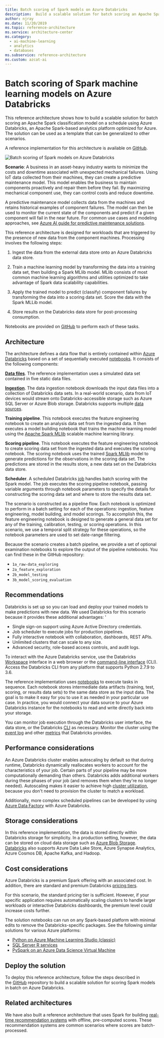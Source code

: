 ```yaml
---
title: Batch scoring of Spark models on Azure Databricks
description:  Build a scalable solution for batch scoring an Apache Spark classification model on a schedule using Azure Databricks.
author: njray
ms.date: 11/20/2019
ms.topic: reference-architecture
ms.service: architecture-center
ms.category:
  - ai-machine-learning
  - analytics
  - databases
ms.subservice: reference-architecture
ms.custom: azcat-ai
---
```


# Batch scoring of Spark machine learning models on Azure Databricks

This reference architecture shows how to build a scalable solution for batch scoring an Apache Spark classification model on a schedule using Azure Databricks, an Apache Spark-based analytics platform optimized for Azure. The solution can be used as a template that can be generalized to other scenarios.

A reference implementation for this architecture is available on [GitHub][github].

![Batch scoring of Spark models on Azure Databricks](./_images/batch-scoring-spark.png)

**Scenario**: A business in an asset-heavy industry wants to minimize the costs and downtime associated with unexpected mechanical failures. Using IoT data collected from their machines, they can create a predictive maintenance model. This model enables the business to maintain components proactively and repair them before they fail. By maximizing mechanical component use, they can control costs and reduce downtime.

A predictive maintenance model collects data from the machines and retains historical examples of component failures. The model can then be used to monitor the current state of the components and predict if a given component will fail in the near future. For common use cases and modeling approaches, see [Azure AI guide for predictive maintenance solutions][ai-guide].

This reference architecture is designed for workloads that are triggered by the presence of new data from the component machines. Processing involves the following steps:

1. Ingest the data from the external data store onto an Azure Databricks data store.

2. Train a machine learning model by transforming the data into a training data set, then building a Spark MLlib model. MLlib consists of most common machine learning algorithms and utilities optimized to take advantage of Spark data scalability capabilities.

3. Apply the trained model to predict (classify) component failures by transforming the data into a scoring data set. Score the data with the Spark MLLib model.

4. Store results on the Databricks data store for post-processing consumption.

Notebooks are provided on [GitHub][github] to perform each of these tasks.

## Architecture

The architecture defines a data flow that is entirely contained within [Azure Databricks][databricks] based on a set of sequentially executed [notebooks][notebooks]. It consists of the following components:

**[Data files][github]**. The reference implementation uses a simulated data set contained in five static data files.

**[Ingestion][notebooks]**. The data ingestion notebook downloads the input data files into a collection of Databricks data sets. In a real-world scenario, data from IoT devices would stream onto Databricks-accessible storage such as Azure SQL Server or Azure Blob storage. Databricks supports multiple [data sources][data-sources].

**Training pipeline**. This notebook executes the feature engineering notebook to create an analysis data set from the ingested data. It then executes a model building notebook that trains the machine learning model using the [Apache Spark MLlib][mllib] scalable machine learning library.

**Scoring pipeline**. This notebook executes the feature engineering notebook to create scoring data set from the ingested data and executes the scoring notebook. The scoring notebook uses the trained [Spark MLlib][mllib-spark] model to generate predictions for the observations in the scoring data set. The predictions are stored in the results store, a new data set on the Databricks data store.

**Scheduler**. A scheduled Databricks [job][job] handles batch scoring with the Spark model. The job executes the scoring pipeline notebook, passing variable arguments through notebook parameters to specify the details for constructing the scoring data set and where to store the results data set.

The scenario is constructed as a pipeline flow. Each notebook is optimized to perform in a batch setting for each of the operations: ingestion, feature engineering, model building, and model scorings. To accomplish this, the feature engineering notebook is designed to generate a general data set for any of the training, calibration, testing, or scoring operations. In this scenario, we use a temporal split strategy for these operations, so the notebook parameters are used to set date-range filtering.

Because the scenario creates a batch pipeline, we provide a set of optional examination notebooks to explore the output of the pipeline notebooks. You can find these in the GitHub repository:

- `1a_raw-data_exploring`
- `2a_feature_exploration`
- `2b_model_testing`
- `3b_model_scoring_evaluation`

## Recommendations

Databricks is set up so you can load and deploy your trained models to make predictions with new data. We used Databricks for this scenario because it provides these additional advantages:
'
- Single sign-on support using Azure Active Directory credentials.
- Job scheduler to execute jobs for production pipelines.
- Fully interactive notebook with collaboration, dashboards, REST APIs.
- Unlimited clusters that can scale to any size.
- Advanced security, role-based access controls, and audit logs.

To interact with the Azure Databricks service, use the Databricks [Workspace][workspace] interface in a web browser or the [command-line interface][cli] (CLI). Access the Databricks CLI from any platform that supports Python 2.7.9 to 3.6.

The reference implementation uses [notebooks][notebooks] to execute tasks in sequence. Each notebook stores intermediate data artifacts (training, test, scoring, or results data sets) to the same data store as the input data. The goal is to make it easy for you to use it as needed in your particular use case. In practice, you would connect your data source to your Azure Databricks instance for the notebooks to read and write directly back into your storage.

You can monitor job execution through the Databricks user interface, the data store, or the Databricks [CLI][cli] as necessary. Monitor the cluster using the [event log][log] and other [metrics][metrics] that Databricks provides.

## Performance considerations

An Azure Databricks cluster enables autoscaling by default so that during runtime, Databricks dynamically reallocates workers to account for the characteristics of your job. Certain parts of your pipeline may be more computationally demanding than others. Databricks adds additional workers during these phases of your job (and removes them when they're no longer needed). Autoscaling makes it easier to achieve high [cluster utilization][cluster], because you don't need to provision the cluster to match a workload.

Additionally, more complex scheduled pipelines can be developed by using [Azure Data Factory][adf] with Azure Databricks.

## Storage considerations

In this reference implementation, the data is stored directly within Databricks storage for simplicity. In a production setting, however, the data can be stored on cloud data storage such as [Azure Blob Storage][blob]. [Databricks][databricks-connect] also supports Azure Data Lake Store, Azure Synapse Analytics, Azure Cosmos DB, Apache Kafka, and Hadoop.

## Cost considerations

Azure Databricks is a premium Spark offering with an associated cost. In addition, there are standard and premium Databricks [pricing tiers][pricing].

For this scenario, the standard pricing tier is sufficient. However, if your specific application requires automatically scaling clusters to handle larger workloads or interactive Databricks dashboards, the premium level could increase costs further.

The solution notebooks can run on any Spark-based platform with minimal edits to remove the Databricks-specific packages. See the following similar solutions for various Azure platforms:

- [Python on Azure Machine Learning Studio (classic)][python-aml]
- [SQL Server R services][sql-r]
- [PySpark on an Azure Data Science Virtual Machine][py-dvsm]

## Deploy the solution

To deploy this reference architecture, follow the steps described in the [GitHub][github] repository to build a scalable solution for scoring Spark models in batch on
Azure Databricks.

## Related architectures

We have also built a reference architecture that uses Spark for building [real-time recommendation systems][recommendation] with offline, pre-computed scores. These recommendation systems are common scenarios where scores are batch-processed.

<!-- links -->

[adf]: https://azure.microsoft.com/blog/operationalize-azure-databricks-notebooks-using-data-factory
[ai-guide]: https://docs.microsoft.com/azure/machine-learning/team-data-science-process/cortana-analytics-playbook-predictive-maintenance
[blob]: https://docs.databricks.com/spark/latest/data-sources/azure/azure-storage.html
[cli]: https://docs.databricks.com/user-guide/dev-tools/databricks-cli.html
[cluster]: https://docs.azuredatabricks.net/clusters/configure.html#cluster-size-and-autoscaling
[databricks]: https://docs.microsoft.com/azure/azure-databricks
[databricks-connect]: https://docs.microsoft.com/azure/azure-databricks/databricks-connect-to-data-sources
[data-sources]: https://docs.databricks.com/spark/latest/data-sources/index.html
[github]: https://github.com/Azure/BatchSparkScoringPredictiveMaintenance
[job]: https://docs.databricks.com/user-guide/jobs.html
[log]: https://docs.databricks.com/user-guide/clusters/event-log.html
[metrics]: https://docs.databricks.com/user-guide/clusters/metrics.html
[mllib]: https://docs.databricks.com/spark/latest/mllib/index.html
[mllib-spark]: https://docs.databricks.com/spark/latest/mllib/index.html#apache-spark-mllib
[notebooks]: https://docs.databricks.com/user-guide/notebooks/index.html
[pricing]: https://azure.microsoft.com/pricing/details/databricks
[python-aml]: https://gallery.azure.ai/Notebook/Predictive-Maintenance-Modelling-Guide-Python-Notebook-1
[py-dvsm]: https://gallery.azure.ai/Tutorial/Predictive-Maintenance-using-PySpark
[recommendation]: /azure/architecture/reference-architectures/ai/real-time-recommendation
[sql-r]: https://gallery.azure.ai/Tutorial/Predictive-Maintenance-Modeling-Guide-using-SQL-R-Services-1
[workspace]: https://docs.databricks.com/user-guide/workspace.html
